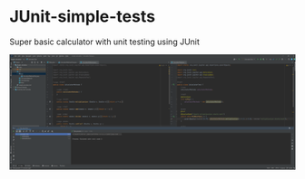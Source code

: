 # JUnit-simple-tests
Super basic calculator with unit testing using JUnit

![Screenshot](tests.png)
